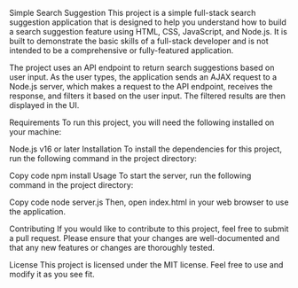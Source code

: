 Simple Search Suggestion
This project is a simple full-stack search suggestion application that is designed to help you understand how to build a search suggestion feature using HTML, CSS, JavaScript, and Node.js. It is built to demonstrate the basic skills of a full-stack developer and is not intended to be a comprehensive or fully-featured application.

The project uses an API endpoint to return search suggestions based on user input. As the user types, the application sends an AJAX request to a Node.js server, which makes a request to the API endpoint, receives the response, and filters it based on the user input. The filtered results are then displayed in the UI.

Requirements
To run this project, you will need the following installed on your machine:

Node.js v16 or later
Installation
To install the dependencies for this project, run the following command in the project directory:

Copy code
npm install
Usage
To start the server, run the following command in the project directory:

Copy code
node server.js
Then, open index.html in your web browser to use the application.

Contributing
If you would like to contribute to this project, feel free to submit a pull request. Please ensure that your changes are well-documented and that any new features or changes are thoroughly tested.

License
This project is licensed under the MIT license. Feel free to use and modify it as you see fit.
